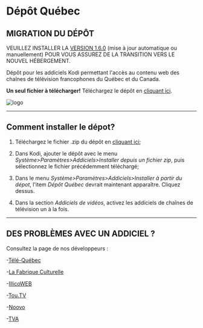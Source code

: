 

# Dépôt Québec

## MIGRATION DU DÉPÔT

VEUILLEZ INSTALLER LA [VERSION 1.6.0](https://github.com/anisite/DepotQuebec/blob/master/repository.depot.quebec/repository.depot.quebec-1.6.0.zip?raw=true) (mise à jour automatique ou manuellement) POUR VOUS ASSUREZ DE LA TRANSITION VERS LE NOUVEL HÉBERGEMENT.

Dépôt pour les addiciels Kodi permettant l'accès au contenu web des chaînes de télévision francophones du Québec et du Canada.


__Un seul fichier à télécharger!__ 
Téléchargez le dépôt en [cliquant ici](https://github.com/dualB/DepotQuebec/blob/master/repository.depot.quebec/repository.depot.quebec-1.6.0.zip?raw=true).

![logo](https://github.com/dualB/DepotQuebec/blob/master/repository.depot.quebec/icon.png)

-------------------------------
  Comment installer le dépot?
-------------------------------

1. Téléchargez le fichier .zip du dépôt en [cliquant ici](https://github.com/anisite/DepotQuebec/blob/master/repository.depot.quebec/repository.depot.quebec-1.6.0.zip?raw=true);

2. Dans Kodi, ajouter le dépôt avec le menu *Système>Paramètres>Addiciels>Installer depuis un fichier zip*, puis sélectionnez le fichier précédemment téléchargé;

3. Dans le menu *Système>Paramètres>Addiciels>Installer à partir du dépot*, l'item *Dépôt Québec* devrait maintenant apparaître. Cliquez dessus.

4. Dans la section *Addiciels de vidéos*, activez les addiciels de chaînes de télévision un à la fois.

-------------------------------
DES PROBLÈMES AVEC UN ADDICIEL ?
-------------------------------

Consultez la page de nos développeurs :

-[Télé-Québec](https://github.com/dualB/plugin.video.telequebec)

-[La Fabrique Culturelle](https://github.com/dualB/plugin.video.fabriqueculturelle)

-[IllicoWEB](https://github.com/marseneault/xbmc-illicowebtv)

-[Tou.TV](https://github.com/anisite/plugin.infologique.tou.tv)

-[Noovo](https://github.com/anisite/plugin.video.vtele)

-[TVA](https://github.com/anisite/plugin.infologique.TVAgo/)
